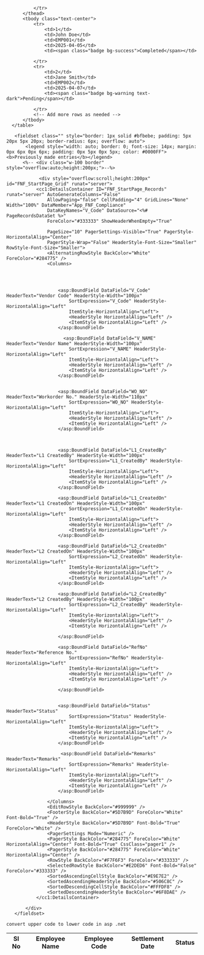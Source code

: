    <div class="container-fluid mb-5 animate__animated animate__fadeInUp">
  <div class="table-responsive">
      <table class="table table-bordered table-hover shadow-sm align-middle rounded">
          <thead class="table-dark text-center">
              <tr>
                  <th>Sl No</th>
                  <th>Employee Name</th>
                  <th>Employee Code</th>
                  <th>Settlement Date</th>
                  <th>Status</th>
                 
              </tr>
          </thead>
          <tbody class="text-center">
              <tr>
                  <td>1</td>
                  <td>John Doe</td>
                  <td>EMP001</td>
                  <td>2025-04-05</td>
                  <td><span class="badge bg-success">Completed</span></td>
               
              </tr>
              <tr>
                  <td>2</td>
                  <td>Jane Smith</td>
                  <td>EMP002</td>
                  <td>2025-04-07</td>
                  <td><span class="badge bg-warning text-dark">Pending</span></td>
                
              </tr>
              <!-- Add more rows as needed -->
          </tbody>
      </table>
  </div>
 </div>
  
  
  
  
  
  
  
  
  
  
  
       <fieldset class="" style="border: 1px solid #bfbebe; padding: 5px 20px 5px 20px; border-radius: 6px; overflow: auto">
           <legend style="width: auto; border: 0; font-size: 14px; margin: 0px 6px 0px 6px; padding: 0px 5px 0px 5px; color: #0000FF"><b>Previously made entries</b></legend>
          <%-- <div class="w-100 border" style="overflow:auto;height:200px;">--%>

                <div style="overflow:scroll;height:200px" id="FNF_StartPage_Grid" runat="server">
               <cc1:DetailsContainer ID="FNF_StartPage_Records" runat="server" AutoGenerateColumns="False"
                   AllowPaging="false" CellPadding="4" GridLines="None" Width="100%" DataMember="App_FNF_Compliance"
                   DataKeyNames="V_Code" DataSource="<%# PageRecordsDataSet %>"
                   ForeColor="#333333" ShowHeaderWhenEmpty="True"
                   
                   PageSize="10" PagerSettings-Visible="True" PagerStyle-HorizontalAlign="Center"
                   PagerStyle-Wrap="False" HeaderStyle-Font-Size="Smaller" RowStyle-Font-Size="Smaller">
                   <AlternatingRowStyle BackColor="White" ForeColor="#284775" />
                   <Columns>
                     

                     

                       <asp:BoundField DataField="V_Code" HeaderText="Vendor Code" HeaderStyle-Width="100px"
                           SortExpression="V_Code" HeaderStyle-HorizontalAlign="Left"
                           ItemStyle-HorizontalAlign="Left">
                           <HeaderStyle HorizontalAlign="Left" />
                           <ItemStyle HorizontalAlign="Left" />
                       </asp:BoundField>

                         <asp:BoundField DataField="V_NAME" HeaderText="Vendor Name" HeaderStyle-Width="100px"
                           SortExpression="V_NAME" HeaderStyle-HorizontalAlign="Left"
                           ItemStyle-HorizontalAlign="Left">
                           <HeaderStyle HorizontalAlign="Left" />
                           <ItemStyle HorizontalAlign="Left" />
                       </asp:BoundField>

                      
                       <asp:BoundField DataField="WO_NO" HeaderText="Workorder No." HeaderStyle-Width="110px"
                           SortExpression="WO_NO" HeaderStyle-HorizontalAlign="Left"
                           ItemStyle-HorizontalAlign="Left">
                           <HeaderStyle HorizontalAlign="Left" />
                           <ItemStyle HorizontalAlign="Left" />
                       </asp:BoundField> 

                       

                       <asp:BoundField DataField="L1_CreatedBy" HeaderText="L1 CreatedBy" HeaderStyle-Width="100px"
                           SortExpression="L1_CreatedBy" HeaderStyle-HorizontalAlign="Left"
                           ItemStyle-HorizontalAlign="Left">
                           <HeaderStyle HorizontalAlign="Left" />
                           <ItemStyle HorizontalAlign="Left" />
                       </asp:BoundField> 

                       <asp:BoundField DataField="L1_CreatedOn" HeaderText="L1 CreatedOn" HeaderStyle-Width="100px"
                           SortExpression="L1_CreatedOn" HeaderStyle-HorizontalAlign="Left"
                           ItemStyle-HorizontalAlign="Left">
                           <HeaderStyle HorizontalAlign="Left" />
                           <ItemStyle HorizontalAlign="Left" />
                       </asp:BoundField> 

                       <asp:BoundField DataField="L2_CreatedOn" HeaderText="L2 CreatedOn" HeaderStyle-Width="100px"
                           SortExpression="L2_CreatedOn" HeaderStyle-HorizontalAlign="Left"
                           ItemStyle-HorizontalAlign="Left">
                           <HeaderStyle HorizontalAlign="Left" />
                           <ItemStyle HorizontalAlign="Left" />
                       </asp:BoundField> 

                       <asp:BoundField DataField="L2_CreatedBy" HeaderText="L2 CreatedBy" HeaderStyle-Width="100px"
                           SortExpression="L2_CreatedBy" HeaderStyle-HorizontalAlign="Left"
                           ItemStyle-HorizontalAlign="Left">
                           <HeaderStyle HorizontalAlign="Left" />
                           <ItemStyle HorizontalAlign="Left" />

                       </asp:BoundField> 

                       <asp:BoundField DataField="RefNo" HeaderText="Reference No."
                           SortExpression="RefNo" HeaderStyle-HorizontalAlign="Left"
                           ItemStyle-HorizontalAlign="Left">
                           <HeaderStyle HorizontalAlign="Left" />
                           <ItemStyle HorizontalAlign="Left" />

                       </asp:BoundField> 


                       <asp:BoundField DataField="Status" HeaderText="Status" 
                           SortExpression="Status" HeaderStyle-HorizontalAlign="Left"
                           ItemStyle-HorizontalAlign="Left">
                           <HeaderStyle HorizontalAlign="Left" />
                           <ItemStyle HorizontalAlign="Left" />
                       </asp:BoundField>     

                        <asp:BoundField DataField="Remarks" HeaderText="Remarks" 
                           SortExpression="Remarks" HeaderStyle-HorizontalAlign="Left"
                           ItemStyle-HorizontalAlign="Left">
                           <HeaderStyle HorizontalAlign="Left" />
                           <ItemStyle HorizontalAlign="Left" />
                       </asp:BoundField>

                   </Columns>
                   <EditRowStyle BackColor="#999999" />
                   <FooterStyle BackColor="#5D7B9D" ForeColor="White" Font-Bold="True" />
                   <HeaderStyle BackColor="#5D7B9D" Font-Bold="True" ForeColor="White" />
                   <PagerSettings Mode="Numeric" />
                   <PagerStyle BackColor="#284775" ForeColor="White" HorizontalAlign="Center" Font-Bold="True" CssClass="pager1" />
                   <PagerStyle BackColor="#284775" ForeColor="White" HorizontalAlign="Center" />
                   <RowStyle BackColor="#F7F6F3" ForeColor="#333333" />
                   <SelectedRowStyle BackColor="#E2DED6" Font-Bold="False" ForeColor="#333333" />
                   <SortedAscendingCellStyle BackColor="#E9E7E2" />
                   <SortedAscendingHeaderStyle BackColor="#506C8C" />
                   <SortedDescendingCellStyle BackColor="#FFFDF8" />
                   <SortedDescendingHeaderStyle BackColor="#6F8DAE" />
               </cc1:DetailsContainer>

           </div>
       </fieldset>

    convert upper code to lower code in asp .net
